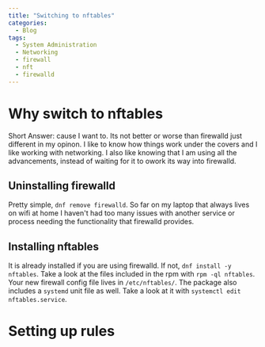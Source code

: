 ```yaml
---
title: "Switching to nftables"
categories:
  - Blog
tags:
  - System Administration
  - Networking
  - firewall
  - nft
  - firewalld
---
```

# Why switch to nftables
Short Answer: cause I want to.
Its not better or worse than firewalld just different in my opinon. I like to know how things work under the covers and I like working with networking. I also like knowing that I am using all the advancements, instead of waiting for it to owork its way into firewalld.
## Uninstalling firewalld
Pretty simple, `dnf remove firewalld`. So far on my laptop that always lives on wifi at home I haven't had too many issues with another service or process needing the functionality that firewalld provides.
## Installing nftables
It is already installed if you are using firewalld. If not, `dnf install -y nftables`. Take a look at the files included in the rpm with `rpm -ql nftables`. Your new firewall config file lives in `/etc/nftables/`. The package also includes a `systemd` unit file as well. Take a look at it with `systemctl edit nftables.service`.
# Setting up rules

